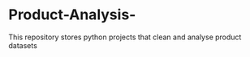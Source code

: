 # Product-Analysis-
This repository stores python projects that clean and analyse product datasets 
